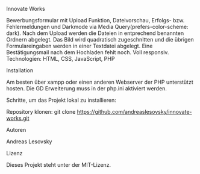 Innovate Works

Bewerbungsformular mit Upload Funktion, Dateivorschau, Erfolgs- bzw. Fehlermeldungen und Darkmode via Media Query(prefers-color-scheme: dark). Nach dem Upload werden die Dateien in entprechend benannten Ordnern abgelegt. Das Bild wird quadratisch zugeschnitten und die übrigen Formulareingaben werden in einer Textdatei abgelegt. Eine Bestätigungsmail nach dem Hochladen fehlt noch. Voll responsiv. Technologien: HTML, CSS, JavaScript, PHP 

Installation

Am besten über xampp oder einen anderen Webserver der PHP unterstützt hosten. Die GD Erweiterung muss in der php.ini aktiviert werden.

Schritte, um das Projekt lokal zu installieren:

Repository klonen: git clone https://github.com/andreaslesovsky/innovate-works.git

Autoren

Andreas Lesovsky

Lizenz

Dieses Projekt steht unter der MIT-Lizenz.
